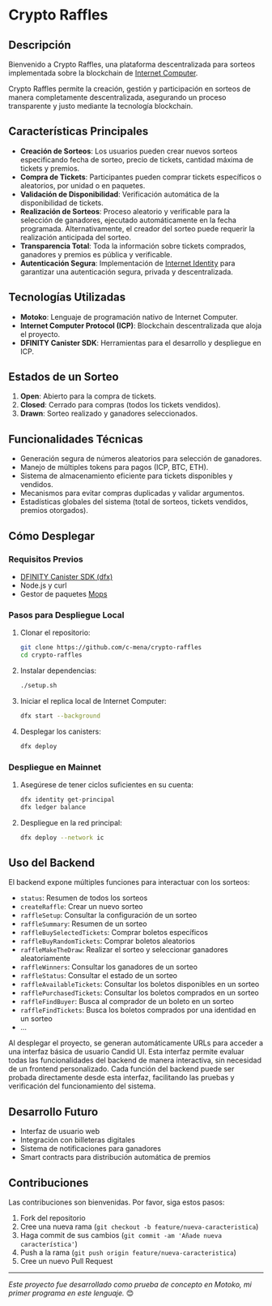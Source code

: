 # Crypto Raffles

## Descripción
Bienvenido a Crypto Raffles, una plataforma descentralizada para sorteos implementada sobre la blockchain de [Internet Computer](https://internetcomputer.org/).

Crypto Raffles permite la creación, gestión y participación en sorteos de manera completamente descentralizada, asegurando un proceso transparente y justo mediante la tecnología blockchain.

## Características Principales

- **Creación de Sorteos**: Los usuarios pueden crear nuevos sorteos especificando fecha de sorteo, precio de tickets, cantidad máxima de tickets y premios.
- **Compra de Tickets**: Participantes pueden comprar tickets específicos o aleatorios, por unidad o en paquetes.
- **Validación de Disponibilidad**: Verificación automática de la disponibilidad de tickets.
- **Realización de Sorteos**: Proceso aleatorio y verificable para la selección de ganadores, ejecutado automáticamente en la fecha programada. Alternativamente, el creador del sorteo puede requerir la realización anticipada del sorteo.
- **Transparencia Total**: Toda la información sobre tickets comprados, ganadores y premios es pública y verificable.
- **Autenticación Segura**: Implementación de [Internet Identity](https://identity.ic0.app/) para garantizar una autenticación segura, privada y descentralizada.

## Tecnologías Utilizadas

- **Motoko**: Lenguaje de programación nativo de Internet Computer.
- **Internet Computer Protocol (ICP)**: Blockchain descentralizada que aloja el proyecto.
- **DFINITY Canister SDK**: Herramientas para el desarrollo y despliegue en ICP.

## Estados de un Sorteo

1. **Open**: Abierto para la compra de tickets.
2. **Closed**: Cerrado para compras (todos los tickets vendidos).
3. **Drawn**: Sorteo realizado y ganadores seleccionados.

## Funcionalidades Técnicas

- Generación segura de números aleatorios para selección de ganadores.
- Manejo de múltiples tokens para pagos (ICP, BTC, ETH).
- Sistema de almacenamiento eficiente para tickets disponibles y vendidos.
- Mecanismos para evitar compras duplicadas y validar argumentos.
- Estadísticas globales del sistema (total de sorteos, tickets vendidos, premios otorgados).

## Cómo Desplegar

### Requisitos Previos
- [DFINITY Canister SDK (dfx)](https://sdk.dfinity.org/docs/quickstart/local-quickstart.html)
- Node.js y curl
- Gestor de paquetes [Mops](https://mops.one/)

### Pasos para Despliegue Local

1. Clonar el repositorio:
   ```bash
   git clone https://github.com/c-mena/crypto-raffles
   cd crypto-raffles
   ```

2. Instalar dependencias:
    ```bash
    ./setup.sh
    ```

3. Iniciar el replica local de Internet Computer:
   ```bash
   dfx start --background
   ```

4. Desplegar los canisters:
   ```bash
   dfx deploy
   ```

### Despliegue en Mainnet

1. Asegúrese de tener ciclos suficientes en su cuenta:
   ```bash
   dfx identity get-principal
   dfx ledger balance
   ```

2. Despliegue en la red principal:
   ```bash
   dfx deploy --network ic
   ```

## Uso del Backend

El backend expone múltiples funciones para interactuar con los sorteos:

- `status`: Resumen de todos los sorteos
- `createRaffle`: Crear un nuevo sorteo
- `raffleSetup`: Consultar la configuración de un sorteo
- `raffleSummary`: Resumen de un sorteo
- `raffleBuySelectedTickets`: Comprar boletos específicos
- `raffleBuyRandomTickets`: Comprar boletos aleatorios
- `raffleMakeTheDraw`: Realizar el sorteo y seleccionar ganadores aleatoriamente
- `raffleWinners`: Consultar los ganadores de un sorteo
- `raffleStatus`: Consultar el estado de un sorteo
- `raffleAvailableTickets`: Consultar los boletos disponibles en un sorteo
- `rafflePurchasedTickets`: Consultar los boletos comprados en un sorteo
- `raffleFindBuyer`: Busca al comprador de un boleto en un sorteo
- `raffleFindTickets`: Busca los boletos comprados por una identidad en un sorteo
- ...

Al desplegar el proyecto, se generan automáticamente URLs para acceder a una interfaz básica de usuario Candid UI. Esta interfaz permite evaluar todas las funcionalidades del backend de manera interactiva, sin necesidad de un frontend personalizado. Cada función del backend puede ser probada directamente desde esta interfaz, facilitando las pruebas y verificación del funcionamiento del sistema.

## Desarrollo Futuro

- Interfaz de usuario web
- Integración con billeteras digitales
- Sistema de notificaciones para ganadores
- Smart contracts para distribución automática de premios

## Contribuciones

Las contribuciones son bienvenidas. Por favor, siga estos pasos:

1. Fork del repositorio
2. Cree una nueva rama (`git checkout -b feature/nueva-caracteristica`)
3. Haga commit de sus cambios (`git commit -am 'Añade nueva característica'`)
4. Push a la rama (`git push origin feature/nueva-caracteristica`)
5. Cree un nuevo Pull Request

---

*Este proyecto fue desarrollado como prueba de concepto en Motoko, mi primer programa en este lenguaje.* 😊